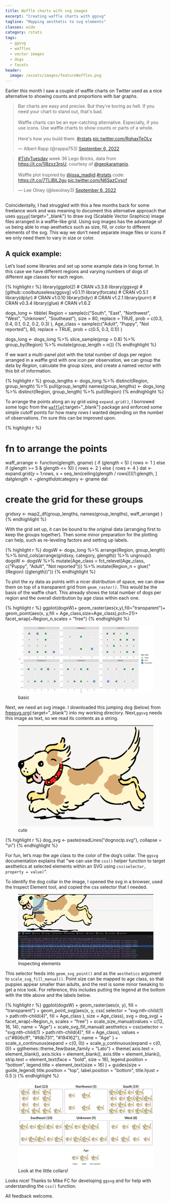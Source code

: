 ```yaml
---
title: Waffle charts with svg images
excerpt: "Creating waffle charts with ggsvg"
tagline: "Mapping aesthetic to svg elements"
classes: wide
category: rstats
tags: 
  - ggsvg
  - waffles
  - vector images
  - dogs
  - facets
header: 
  image: /assets/images/featureWaffles.png
---
```


Earlier this month I saw a couple of waffle charts on Twitter used as a nice alternative to showing counts and proportions with bar graphs. 

<blockquote class="twitter-tweet" data-dnt="true"><p lang="en" dir="ltr">Bar charts are easy and precise. But they&#39;re boring as hell. If you need your chart to stand out, that&#39;s bad.<br><br>Waffle charts can be an eye-catching alternative. Especially, if you use icons. Use waffle charts to show counts or parts of a whole.<br><br>Here&#39;s how you build them. <a href="https://twitter.com/hashtag/rstats?src=hash&amp;ref_src=twsrc%5Etfw">#rstats</a> <a href="https://t.co/RqhaxTeOLy">pic.twitter.com/RqhaxTeOLy</a></p>&mdash; Albert Rapp (@rappa753) <a href="https://twitter.com/rappa753/status/1567226189135364096?ref_src=twsrc%5Etfw">September 6, 2022</a></blockquote> <script async src="https://platform.twitter.com/widgets.js" charset="utf-8"></script> 

<blockquote class="twitter-tweet" data-dnt="true"><p lang="en" dir="ltr"><a href="https://twitter.com/hashtag/TidyTuesday?src=hash&amp;ref_src=twsrc%5Etfw">#TidyTuesday</a> week 36 Lego Bricks, data from <a href="https://t.co/1l8zxz3rpU">https://t.co/1l8zxz3rpU</a>, courtesy of <a href="https://twitter.com/geokaramanis?ref_src=twsrc%5Etfw">@geokaramanis</a>. <br><br>Waffle plot inspired by <a href="https://twitter.com/issa_madjid?ref_src=twsrc%5Etfw">@issa_madjid</a> <a href="https://twitter.com/hashtag/rstats?src=hash&amp;ref_src=twsrc%5Etfw">#rstats</a> code: <a href="https://t.co/7TLlBIL2gu">https://t.co/7TLlBIL2gu</a> <a href="https://t.co/N6SazCysof">pic.twitter.com/N6SazCysof</a></p>&mdash; Lee Olney (@leeolney3) <a href="https://twitter.com/leeolney3/status/1567009220389703680?ref_src=twsrc%5Etfw">September 6, 2022</a></blockquote> <script async src="https://platform.twitter.com/widgets.js" charset="utf-8"></script> 

##  
  
  
  
Coincidentally, I had struggled with this a few months back for some freelance work and was meaning to document this alternative approach that uses [`ggsvg`](https://coolbutuseless.github.io/package/ggsvg/){:target="_blank"} to draw svg (Scalable Vector Graphics) image files arranged in a waffle-like grid. Using svg images has the advantage of us being able to map aesthetics such as size, fill, or color to different elements of the svg. This way we don’t need separate image files or icons if we only need them to vary in size or color.

## A quick example:

Let’s load some libraries and set up some example data in long format. In this case we have different regions and varying numbers of dogs of different age classes for each region.


{% highlight r %}
library(ggplot2) # CRAN v3.3.6
library(ggsvg) # [github::coolbutuseless/ggsvg] v0.1.11
library(forcats) # CRAN v0.5.1
library(dplyr) # CRAN v1.0.10
library(tidyr) # CRAN v1.2.1
library(purrr) # CRAN v0.3.4
library(glue) # CRAN v1.6.2

dogs_long <- tibble(
  Region = sample(c("South", "East", "Northwest", "West", "Unknown", "Southeast"),
    size = 80,
    replace = TRUE, prob = c(0.3, 0.4, 0.1, 0.2, 0.2, 0.3)
  ),
  Age_class = sample(c("Adult", "Puppy", "Not reported"), 80, replace = TRUE, prob = c(0.5, 0.3, 0.1))
)

dogs_long <- dogs_long %>%
  slice_sample(prop = 0.8) %>%
  group_by(Region) %>%
  mutate(group_length = n())
{% endhighlight %}


If we want a multi-panel plot with the total number of dogs per region arranged in a waffle grid with one icon per observation, we can group the data by _Region_, calculate the group sizes, and create a named vector with this bit of information.

{% highlight r %}
group_lengths <- dogs_long %>%
  distinct(Region, group_length) %>%
  pull(group_length)
names(group_lengths) <- dogs_long %>%
  distinct(Region, group_length) %>%
  pull(Region)
{% endhighlight %}

To arrange the points along an xy grid using `expand.grid()`, I borrowed some logic from the [`waffle`](https://git.rud.is/hrbrmstr/waffle.git){:target="_blank"} package and enforced some simple cutoff points for how many rows I wanted depending on the number of observations. I’m sure this can be improved upon. 

{% highlight r %}
# fn to arrange the points
waff_arrange <- function(glength, gname) {
  if (glength < 5) {
    rows <- 1
  } else if (glength >= 5 & glength <= 10) {
    rows <- 2
  } else {
    rows <- 4
  }
  dat <- expand.grid(y = 1:rows, x = seq_len(ceiling(glength / rows)))[1:glength, ]
  dat$glength <- glength
  dat$category <- gname
  dat
# create the grid for these groups
gridsxy <- map2_df(group_lengths, names(group_lengths), waff_arrange)
}
{% endhighlight %}

With the grid set up, it can be bound to the original data (arranging first to keep the groups together). Then some minor preparation for the plotting can help, such as re-leveling factors and setting up labels. 

{% highlight r %}
dogsW <- dogs_long %>%
  arrange(Region, group_length) %>%
  bind_cols(arrange(gridsxy, category, glength)) %>%
  ungroup()
dogsW <- dogsW %>%
  mutate(Age_class = fct_relevel(Age_class, c("Puppy", "Adult", "Not reported"))) %>%
  mutate(Region_n = glue("{Region} ({glength})"))
{% endhighlight %}

To plot the xy data as points with a nicer distribution of space, we can draw them on top of a transparent grid from `geom_raster()`. This would be the basis of the waffle chart. This already shows the total number of dogs per region and the overall distribution by age class within each one.

{% highlight r %}
ggplot(dogsW)+
  geom_raster(aes(x,y),fill="transparent")+
  geom_point(aes(x, y,fill = Age_class,size=Age_class),pch=21)+
  facet_wrap(~Region_n,scales = "free")
{% endhighlight %}

<figure>
    <a href="/assets/images/waffpoints.png"><img src="/assets/images/waffpoints.png" ></a>
        <figcaption>basic</figcaption>
</figure>

Next, we need an svg image. I downloaded this jumping dog (below) from [freesvg.org](https://freesvg.org/happy-running-dog-vector-image){:target="_blank"} into my working directory. Next,`ggsvg` needs this image as text, so we read its contents as a string.

<figure>
    <a href="/assets/images/dog.png"><img src="/assets/images/dog.png" ></a>
        <figcaption>cute</figcaption>
</figure>

{% highlight r %}
dog_svg <- paste(readLines("dognoclp.svg"), collapse = "\n")
{% endhighlight %}

For fun, let’s map the age class to the color of the dog’s collar. The `ggsvg` documentation explains that "we can use the `css()` helper function to target aesthetics at selected elements within an SVG using `css(selector, property = value)`".

To identify the dog collar in the image, I opened the svg in a browser, used the Inspect Element tool, and copied the css selector that I needed.

<figure>
    <a href="/assets/images/dogcss.png"><img src="/assets/images/dogcss.png" ></a>
        <figcaption>Inspecting elements</figcaption>
</figure>

This selector feeds into `geom_svg_point()` and as the `aesthetics` argument to `scale_svg_fill_manual()`. Point size can be mapped to age class, so that puppies appear smaller than adults, and the rest is some minor tweaking to get a nice look. For reference, this includes putting the legend at the bottom with the title above and the labels below. 

{% highlight r %}
ggplot(dogsW) +
  geom_raster(aes(x, y), fill = "transparent") +
  geom_point_svg(aes(x, y, css(
    selector = "svg:nth-child(1) > path:nth-child(4)",
    fill = Age_class
  ), size = Age_class), svg = dog_svg) +
  facet_wrap(~Region_n, scales = "free") +
  scale_size_manual(values = c(12, 16, 14), name = "Age") +
  scale_svg_fill_manual(
    aesthetics =
      css(selector = "svg:nth-child(1) > path:nth-child(4)", fill = Age_class),
    values = c("#806cff", "#fdb731", "#194162"), name = "Age"
  ) +
  scale_x_continuous(expand = c(0, 0)) +
  scale_y_continuous(expand = c(0, 0)) +
  ggthemes::theme_few(base_family = "Lato") +
  theme(
    axis.text = element_blank(),
    axis.ticks = element_blank(),
    axis.title = element_blank(),
    strip.text = element_text(face = "bold", size = 18),
    legend.position = "bottom", legend.title = element_text(size = 16)
  ) +
  guides(size = guide_legend(
    title.position = "top", label.position = "bottom",
    title.hjust = 0.5
  ))
{% endhighlight %}

<figure>
    <a href="/assets/images/dogwaffles.png"><img src="/assets/images/dogwaffles.png" ></a>
        <figcaption>Look at the little collars!</figcaption>
</figure>

Looks nice! Thanks to Mike FC for developing `ggsvg` and for help with understanding the `css()` function.

All feedback welcome.

